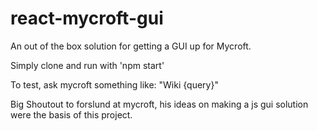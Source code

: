 # react-mycroft-gui
An out of the box solution for getting a GUI up for Mycroft.

Simply clone and run with 'npm start'

To test, ask mycroft something like: 
"Wiki {query}"

Big Shoutout to forslund at mycroft, his ideas on making a js gui solution were the basis of this project.
